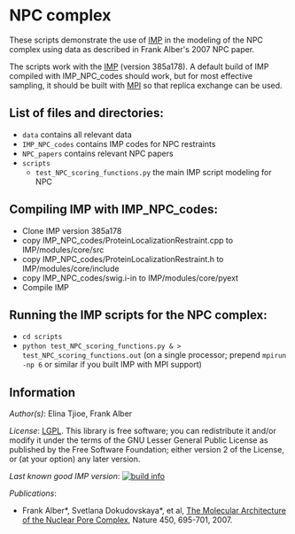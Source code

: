 # NPC complex

These scripts demonstrate the use of [IMP](http://salilab.org/imp) in the modeling of the NPC complex using data as described in Frank Alber's 2007 NPC paper. 

The scripts work with the [IMP](http://salilab.org/imp) (version 385a178).
A default build of IMP compiled with IMP\_NPC\_codes should work, but for most effective sampling, it should
be built with [MPI](http://integrativemodeling.org/nightly/doc/html/namespaceIMP_1_1mpi.html) so that replica exchange can be used.

## List of files and directories:

- `data`		            contains all relevant data
- `IMP_NPC_codes`		    contains IMP codes for NPC restraints
- `NPC_papers`			    contains relevant NPC papers
- `scripts`			  
  - `test_NPC_scoring_functions.py` the main IMP script modeling for NPC

## Compiling IMP with IMP\_NPC\_codes:
- Clone IMP version 385a178
- copy IMP\_NPC\_codes/ProteinLocalizationRestraint.cpp to IMP/modules/core/src
- copy IMP\_NPC\_codes/ProteinLocalizationRestraint.h   to IMP/modules/core/include
- copy IMP\_NPC\_codes/swig.i-in                        to IMP/modules/core/pyext
- Compile IMP

## Running the IMP scripts for the NPC complex:
- `cd scripts`
- `python test_NPC_scoring_functions.py & > test_NPC_scoring_functions.out` (on a single processor; prepend `mpirun -np 6` or similar if you built IMP with MPI support)

## Information

_Author(s)_: Elina Tjioe, Frank Alber

_License_: [LGPL](http://www.gnu.org/licenses/old-licenses/lgpl-2.1.html).
This library is free software; you can redistribute it and/or
modify it under the terms of the GNU Lesser General Public
License as published by the Free Software Foundation; either
version 2 of the License, or (at your option) any later version.

_Last known good IMP version_: [![build info](https://salilab.org/imp/systems/?sysstat=6)](http://salilab.org/imp/systems/)

_Publications_:

- Frank Alber\*, Svetlana Dokudovskaya\*, et al, [The Molecular Architecture of the Nuclear Pore Complex](http://www.nature.com/nature/journal/v450/n7170/abs/nature06405.html), Nature 450, 695-701, 2007.

